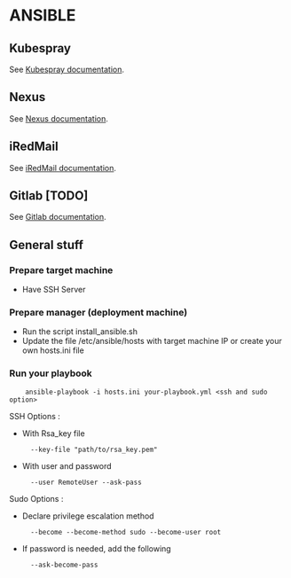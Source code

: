 # ANSIBLE

## Kubespray

See [Kubespray documentation](./kubespray/README.md).

## Nexus

See [Nexus documentation](./nexus/docs/README.md).

## iRedMail

See [iRedMail documentation](./iredmail/README.md).

## Gitlab [TODO]

See [Gitlab documentation](./gitlab/README.md).

## General stuff

### Prepare target machine

* Have SSH Server

### Prepare manager (deployment machine)

* Run the script install_ansible.sh
* Update the file /etc/ansible/hosts with target machine IP or create your own hosts.ini file

### Run your playbook

        ansible-playbook -i hosts.ini your-playbook.yml <ssh and sudo option>
        
SSH Options :
* With Rsa_key file 
        
        --key-file "path/to/rsa_key.pem"
* With user and password

        --user RemoteUser --ask-pass

Sudo Options :
* Declare privilege escalation method
        
        --become --become-method sudo --become-user root
* If password is needed, add the following

        --ask-become-pass
        

